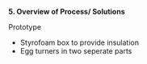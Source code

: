<b>5. Overview of Process/ Solutions</b>

Prototype

<ul>

<li>Styrofoam box to provide insulation</li>
<li>Egg turners in two seperate parts</li>

